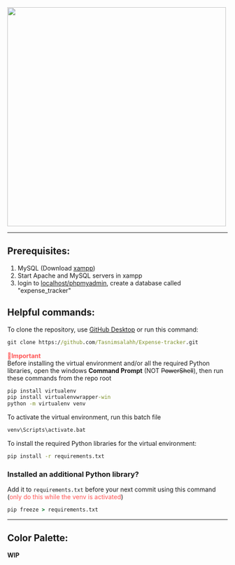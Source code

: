 <img src="https://omaremadd.github.io/static/spendee/SPENDEE_dark.png" width=500>

---
## Prerequisites:
1. MySQL (Download [xampp](https://www.apachefriends.org/))
2. Start Apache and MySQL servers in xampp
3. login to [localhost/phpmyadmin](http://localhost/phpmyadmin), create a database called "expense_tracker"
## Helpful commands:
To clone the repository, use [GitHub Desktop](https://desktop.github.com/) or run this command:
```cmd
git clone https://github.com/Tasnimsalahh/Expense-tracker.git
```
<strong style="color : #ff5555">📌Important</strong>  
Before installing the virtual environment and/or all the required Python libraries, open the windows **Command Prompt** (NOT ~~PowerShell~~), then run these commands from the repo root
```cmd
pip install virtualenv
pip install virtualenvwrapper-win
python -m virtualenv venv
```
To activate the virtual environment, run this batch file
```cmd
venv\Scripts\activate.bat
```
To install the required Python libraries for the virtual environment:
```cmd
pip install -r requirements.txt
```

### Installed an additional Python library?
Add it to `requirements.txt` before your next commit using this command (<span style="color:#ff5555;">only do this while the venv is activated</span>)
```cmd
pip freeze > requirements.txt
```

---
## Color Palette:
**WIP**
<!-- ![](https://placehold.co/15x15/031131/031131) `#031131`  
![](https://placehold.co/15x15//) `#`  
![](https://placehold.co/15x15/eeeeee/eeeeee) `#eeeeee`  
![](https://placehold.co/15x15//) `#` -->